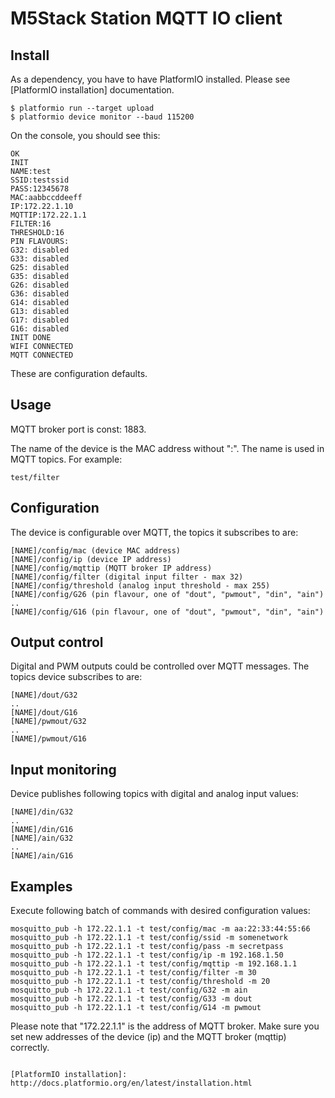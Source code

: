 # M5Stack Station MQTT IO client

## Install

As a dependency, you have to have PlatformIO installed. Please see [PlatformIO installation] documentation.

```
$ platformio run --target upload
$ platformio device monitor --baud 115200
```

On the console, you should see this:
```
OK
INIT
NAME:test
SSID:testssid
PASS:12345678
MAC:aabbccddeeff
IP:172.22.1.10
MQTTIP:172.22.1.1
FILTER:16
THRESHOLD:16
PIN FLAVOURS:
G32: disabled
G33: disabled
G25: disabled
G35: disabled
G26: disabled
G36: disabled
G14: disabled
G13: disabled
G17: disabled
G16: disabled
INIT DONE
WIFI CONNECTED
MQTT CONNECTED
```

These are configuration defaults.

## Usage

MQTT broker port is const: 1883.

The name of the device is the MAC address without ":". The name
is used in MQTT topics. For example:

```
test/filter
```

## Configuration

The device is configurable over MQTT, the topics it subscribes to are:
```
[NAME]/config/mac (device MAC address)
[NAME]/config/ip (device IP address)
[NAME]/config/mqttip (MQTT broker IP address)
[NAME]/config/filter (digital input filter - max 32)
[NAME]/config/threshold (analog input threshold - max 255)
[NAME]/config/G26 (pin flavour, one of "dout", "pwmout", "din", "ain")
..
[NAME]/config/G16 (pin flavour, one of "dout", "pwmout", "din", "ain")
```

## Output control

Digital and PWM outputs could be controlled over MQTT messages.
The topics device subscribes to are:

```
[NAME]/dout/G32
..
[NAME]/dout/G16
[NAME]/pwmout/G32
..
[NAME]/pwmout/G16
```

## Input monitoring

Device publishes following topics with digital and analog input values:

```
[NAME]/din/G32
..
[NAME]/din/G16
[NAME]/ain/G32
..
[NAME]/ain/G16
```

## Examples

Execute following batch of commands with desired configuration values:

```
mosquitto_pub -h 172.22.1.1 -t test/config/mac -m aa:22:33:44:55:66
mosquitto_pub -h 172.22.1.1 -t test/config/ssid -m somenetwork
mosquitto_pub -h 172.22.1.1 -t test/config/pass -m secretpass
mosquitto_pub -h 172.22.1.1 -t test/config/ip -m 192.168.1.50
mosquitto_pub -h 172.22.1.1 -t test/config/mqttip -m 192.168.1.1
mosquitto_pub -h 172.22.1.1 -t test/config/filter -m 30
mosquitto_pub -h 172.22.1.1 -t test/config/threshold -m 20
mosquitto_pub -h 172.22.1.1 -t test/config/G32 -m ain
mosquitto_pub -h 172.22.1.1 -t test/config/G33 -m dout
mosquitto_pub -h 172.22.1.1 -t test/config/G14 -m pwmout
```

Please note that "172.22.1.1" is the address of MQTT broker. Make sure you set
new addresses of the device (ip) and the MQTT broker (mqttip) correctly.

```

[PlatformIO installation]: http://docs.platformio.org/en/latest/installation.html
